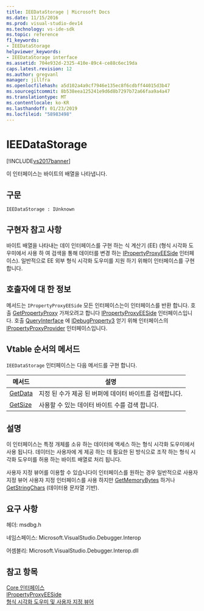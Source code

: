 ```yaml
---
title: IEEDataStorage | Microsoft Docs
ms.date: 11/15/2016
ms.prod: visual-studio-dev14
ms.technology: vs-ide-sdk
ms.topic: reference
f1_keywords:
- IEEDataStorage
helpviewer_keywords:
- IEEDataStorage interface
ms.assetid: 704e932d-2325-410e-89c4-ce88c6ec19da
caps.latest.revision: 12
ms.author: gregvanl
manager: jillfra
ms.openlocfilehash: a5d102a4a9cf7946e135ec8f6cdbff44015d3b47
ms.sourcegitcommit: 8b538eea125241e9d6d8b7297b72a66faa9a4a47
ms.translationtype: MT
ms.contentlocale: ko-KR
ms.lasthandoff: 01/23/2019
ms.locfileid: "58983498"
---
```

# <a name="ieedatastorage"></a>IEEDataStorage
[!INCLUDE[vs2017banner](../../../includes/vs2017banner.md)]

이 인터페이스는 바이트의 배열을 나타냅니다.  
  
## <a name="syntax"></a>구문  
  
```  
IEEDataStorage : IUnknown  
```  
  
## <a name="notes-for-implementers"></a>구현자 참고 사항  
 바이트 배열을 나타내는 데이 인터페이스를 구현 하는 식 계산기 (EE) (형식 시각화 도우미에서 사용 하 여 검색을 통해 데이터를 변경 하는 [IPropertyProxyEESide](../../../extensibility/debugger/reference/ipropertyproxyeeside.md) 인터페이스). 일반적으로 EE 외부 형식 시각화 도우미를 지원 하기 위해이 인터페이스를 구현 합니다.  
  
## <a name="notes-for-callers"></a>호출자에 대 한 정보  
 메서드는 `IPropertyProxyEESide` 모든 인터페이스는이 인터페이스를 반환 합니다. 호출 [GetPropertyProxy](../../../extensibility/debugger/reference/ipropertyproxyprovider-getpropertyproxy.md) 가져오려고 합니다 [IPropertyProxyEESide](../../../extensibility/debugger/reference/ipropertyproxyeeside.md) 인터페이스입니다. 호출 [QueryInterface](http://msdn.microsoft.com/library/62fce95e-aafa-4187-b50b-e6611b74c3b3) 에 [IDebugProperty3](../../../extensibility/debugger/reference/idebugproperty3.md) 얻기 위해 인터페이스의 [IPropertyProxyProvider](../../../extensibility/debugger/reference/ipropertyproxyprovider.md) 인터페이스입니다.  
  
## <a name="methods-in-vtable-order"></a>Vtable 순서의 메서드  
 `IEEDataStorage` 인터페이스는 다음 메서드를 구현 합니다.  
  
|메서드|설명|  
|------------|-----------------|  
|[GetData](../../../extensibility/debugger/reference/ieedatastorage-getdata.md)|지정 된 수가 제공 된 버퍼에 데이터 바이트를 검색합니다.|  
|[GetSize](../../../extensibility/debugger/reference/ieedatastorage-getsize.md)|사용할 수 있는 데이터 바이트 수를 검색 합니다.|  
  
## <a name="remarks"></a>설명  
 이 인터페이스는 특정 개체를 소유 하는 데이터에 액세스 하는 형식 시각화 도우미에서 사용 됩니다. 데이터는 사용자에 게 제공 하는 데 필요한 된 방식으로 조작 하는 형식 시각화 도우미를 허용 하는 바이트 배열로 처리 됩니다.  
  
 사용자 지정 뷰어를 이용할 수 있습니다이 인터페이스를 원하는 경우 일반적으로 사용자 지정 뷰어 사용자 지정 인터페이스를 사용 하지만 [GetMemoryBytes](../../../extensibility/debugger/reference/idebugproperty2-getmemorybytes.md) 하거나 [GetStringChars](../../../extensibility/debugger/reference/idebugproperty3-getstringchars.md) (데이터용 문자열 기반).  
  
## <a name="requirements"></a>요구 사항  
 헤더: msdbg.h  
  
 네임스페이스: Microsoft.VisualStudio.Debugger.Interop  
  
 어셈블리: Microsoft.VisualStudio.Debugger.Interop.dll  
  
## <a name="see-also"></a>참고 항목  
 [Core 인터페이스](../../../extensibility/debugger/reference/core-interfaces.md)   
 [IPropertyProxyEESide](../../../extensibility/debugger/reference/ipropertyproxyeeside.md)   
 [형식 시각화 도우미 및 사용자 지정 뷰어](../../../extensibility/debugger/type-visualizer-and-custom-viewer.md)

